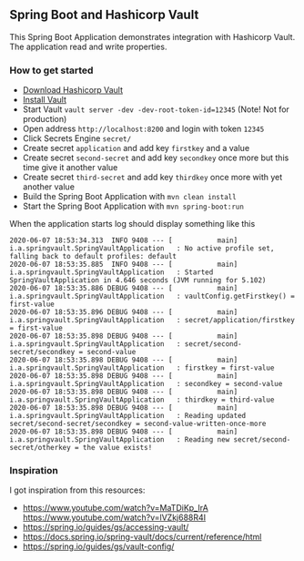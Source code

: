 ## Spring Boot and Hashicorp Vault
This Spring Boot Application demonstrates integration with Hashicorp Vault.
The application read and write properties.

### How to get started
* [Download Hashicorp Vault](https://www.vaultproject.io/downloads)
* [Install Vault](https://learn.hashicorp.com/vault/getting-started/install)
* Start Vault `vault server -dev -dev-root-token-id=12345` (Note! Not for production)
* Open address `http://localhost:8200` and login with token `12345`
* Click Secrets Engine `secret/`
* Create secret `application` and add key `firstkey` and a value
* Create secret `second-secret` and add key `secondkey` once more but this time give it another value
* Create secret `third-secret` and add key `thirdkey` once more with yet another value
* Build the Spring Boot Application with `mvn clean install`
* Start the Spring Boot Application with `mvn spring-boot:run`

When the application starts log should display something like this
```
2020-06-07 18:53:34.313  INFO 9408 --- [           main] i.a.springvault.SpringVaultApplication   : No active profile set, falling back to default profiles: default
2020-06-07 18:53:35.885  INFO 9408 --- [           main] i.a.springvault.SpringVaultApplication   : Started SpringVaultApplication in 4.646 seconds (JVM running for 5.102)
2020-06-07 18:53:35.886 DEBUG 9408 --- [           main] i.a.springvault.SpringVaultApplication   : vaultConfig.getFirstkey() = first-value
2020-06-07 18:53:35.896 DEBUG 9408 --- [           main] i.a.springvault.SpringVaultApplication   : secret/application/firstkey = first-value
2020-06-07 18:53:35.898 DEBUG 9408 --- [           main] i.a.springvault.SpringVaultApplication   : secret/second-secret/secondkey = second-value
2020-06-07 18:53:35.898 DEBUG 9408 --- [           main] i.a.springvault.SpringVaultApplication   : firstkey = first-value
2020-06-07 18:53:35.898 DEBUG 9408 --- [           main] i.a.springvault.SpringVaultApplication   : secondkey = second-value
2020-06-07 18:53:35.898 DEBUG 9408 --- [           main] i.a.springvault.SpringVaultApplication   : thirdkey = third-value
2020-06-07 18:53:35.898 DEBUG 9408 --- [           main] i.a.springvault.SpringVaultApplication   : Reading updated secret/second-secret/secondkey = second-value-written-once-more
2020-06-07 18:53:35.898 DEBUG 9408 --- [           main] i.a.springvault.SpringVaultApplication   : Reading new secret/second-secret/otherkey = the value exists!
```

### Inspiration
I got inspiration from this resources:
* https://www.youtube.com/watch?v=MaTDiKp_IrA
https://www.youtube.com/watch?v=lVZkj688R4I
* https://spring.io/guides/gs/accessing-vault/
* https://docs.spring.io/spring-vault/docs/current/reference/html
* https://spring.io/guides/gs/vault-config/ 